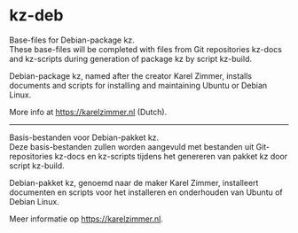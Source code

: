 # kz-deb
Base-files for Debian-package kz.\
These base-files will be completed with files from Git repositories kz-docs and
kz-scripts during generation of package kz by script kz-build.

Debian-package kz, named after the creator Karel Zimmer, installs documents and
scripts for installing and maintaining Ubuntu or Debian Linux.

More info at https://karelzimmer.nl (Dutch).

---
Basis-bestanden voor Debian-pakket kz.\
Deze basis-bestanden zullen worden aangevuld met bestanden uit Git-repositories
kz-docs en kz-scripts tijdens het genereren van pakket kz door script kz-build.

Debian-pakket kz, genoemd naar de maker Karel Zimmer, installeert documenten en
scripts voor het installeren en onderhouden van Ubuntu of Debian Linux.

Meer informatie op https://karelzimmer.nl.
